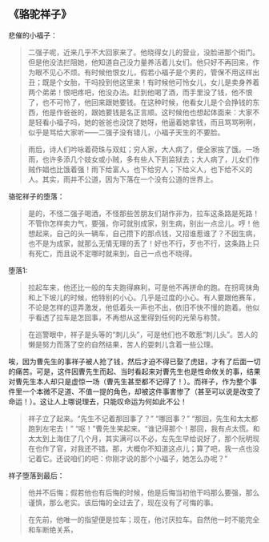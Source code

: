 
## 《骆驼祥子》

悲催的小福子：

>二强子呢，近来几乎不大回家来了。他晓得女儿的营业，没脸进那个街门。但是他没法拦阻她，他知道自己没力量养活着儿女们。他只好不再回来，作为眼不见心不烦。有时候他恨女儿，假若小福子是个男的，管保不用这样出丑；既是个女胎，干吗投到他这里来！有时候他可怜女儿，女儿是卖身养着两个弟弟！恨吧疼吧，他没办法。赶到他喝了酒，而手里没了钱，他不恨了，也不可怜了，他回来跟她要钱。在这种时候，他看女儿是个会挣钱的东西，他是作爸爸的，跟她要钱是名正言顺。这时候他也想起体面来：大家不是轻看小福子吗，她的爸爸也没饶了她呀，他逼着她拿钱，而且骂骂咧咧，似乎是骂给大家听——二强子没有错儿，小福子天生的不要脸。



>雨后，诗人们吟咏着荷珠与双虹；穷人家，大人病了，便全家挨了饿。一场雨，也许多添几个妓女或小贼，多有些人下到监狱去；大人病了，儿女们作贼作娼也比饿着强！雨下给富人，也下给穷人；下给义人，也下给不义的人。其实，雨并不公道，因为下落在一个没有公道的世界上。


骆驼祥子的堕落：

>是的，不怪二强子喝酒，不怪那些苦朋友们胡作非为，拉车这条路是死路！不管你怎样卖力气，要强，你可就别成家，别生病，别出一点岔儿。哼！他想起来，自己的头一辆车，自己攒下的那点钱，又招谁惹谁了？不因生病，也不是为成家，就那么无情无理的丢了！好也不行，歹也不行，这条路上只有死亡，而且说不定哪时就来到，自己一点也不晓得。

堕落1:
>拉起车来，他还比一般的车夫跑得麻利，可是他不再拼命的跑。在拐弯抹角和上下坡儿的时候，他特别的小心。几乎是过度的小心。有人要跟他赛车，不论是怎样的逗弄激发，他低着头一声也不出，依旧不快不慢的跑着。他似乎看透了拉车是怎回事，不再想从这里得到任何的光荣与称赞。

>在巡警眼中，祥子是头等的“刺儿头”，可是他们也不敢惹“刺儿头”。苦人的懒是努力而落了空的自然结果，苦人的耍刺儿含着一些公理。

唉，因为曹先生的事祥子被人抢了钱，然后才迫不得已娶了虎妞，才有了后面一切的痛苦。可是，这件因曹先生而起、当时看起来对曹先生也是性命攸关的事，结果对曹先生本人却只是虚惊一场（曹先生甚至都不记得了！）。而祥子，作为整个事件里一个本微不足道、不值一提的角色，却被这件事害惨了（甚至可以说是改变了命运！）。这让人上哪说理去，只能叹命运为何如此不公！

>祥子立了起来。“先生不记着那回事了？”
“哪回事？”
“那回，先生和太太都跑到左宅去！”
“呕！”曹先生笑起来。“谁记得那个！那回，我有点太慌。和太太到上海住了几个月，其实满可以不必，左先生早给说好了，那个阮明现在也作了官，对我还不错。那，大概你不知道这点儿；算了吧，我一点也没记着它。还说咱们的吧：你刚才说的那个小福子，她怎么办呢？”

祥子堕落到最后：
>他并不后悔；假若他也有后悔的时候，他是后悔当初他干吗那么要强，那么谨慎，那么老实。该后悔的全过去了，现在没有了可悔的事。


>在先前，他唯一的指望便是拉车；现在，他讨厌拉车。自然他一时不能完全和车断绝关系，
